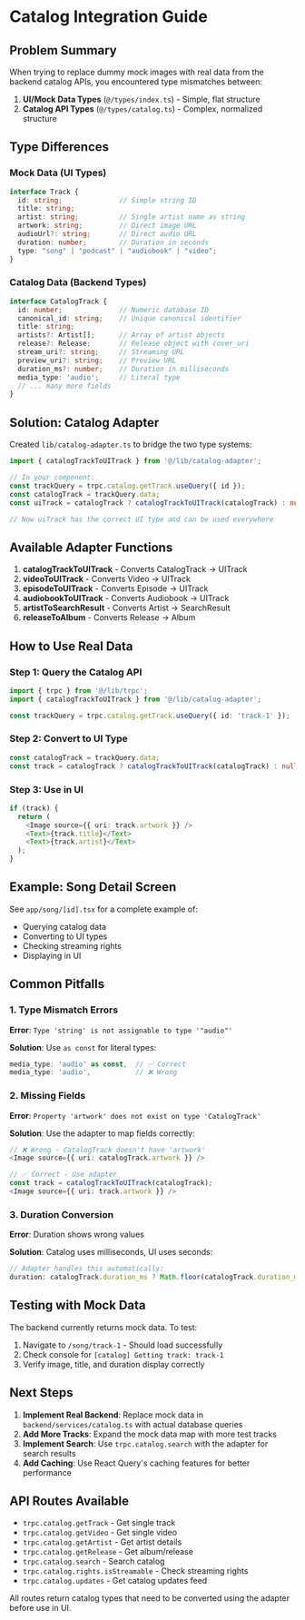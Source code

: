 # Catalog Integration Guide

## Problem Summary

When trying to replace dummy mock images with real data from the backend catalog APIs, you encountered type mismatches between:

1. **UI/Mock Data Types** (`@/types/index.ts`) - Simple, flat structure
2. **Catalog API Types** (`@/types/catalog.ts`) - Complex, normalized structure

## Type Differences

### Mock Data (UI Types)
```typescript
interface Track {
  id: string;              // Simple string ID
  title: string;
  artist: string;          // Single artist name as string
  artwork: string;         // Direct image URL
  audioUrl?: string;       // Direct audio URL
  duration: number;        // Duration in seconds
  type: "song" | "podcast" | "audiobook" | "video";
}
```

### Catalog Data (Backend Types)
```typescript
interface CatalogTrack {
  id: number;              // Numeric database ID
  canonical_id: string;    // Unique canonical identifier
  title: string;
  artists?: Artist[];      // Array of artist objects
  release?: Release;       // Release object with cover_uri
  stream_uri?: string;     // Streaming URL
  preview_uri?: string;    // Preview URL
  duration_ms?: number;    // Duration in milliseconds
  media_type: 'audio';     // Literal type
  // ... many more fields
}
```

## Solution: Catalog Adapter

Created `lib/catalog-adapter.ts` to bridge the two type systems:

```typescript
import { catalogTrackToUITrack } from '@/lib/catalog-adapter';

// In your component:
const trackQuery = trpc.catalog.getTrack.useQuery({ id });
const catalogTrack = trackQuery.data;
const uiTrack = catalogTrack ? catalogTrackToUITrack(catalogTrack) : null;

// Now uiTrack has the correct UI type and can be used everywhere
```

## Available Adapter Functions

1. **catalogTrackToUITrack** - Converts CatalogTrack → UITrack
2. **videoToUITrack** - Converts Video → UITrack
3. **episodeToUITrack** - Converts Episode → UITrack
4. **audiobookToUITrack** - Converts Audiobook → UITrack
5. **artistToSearchResult** - Converts Artist → SearchResult
6. **releaseToAlbum** - Converts Release → Album

## How to Use Real Data

### Step 1: Query the Catalog API
```typescript
import { trpc } from '@/lib/trpc';
import { catalogTrackToUITrack } from '@/lib/catalog-adapter';

const trackQuery = trpc.catalog.getTrack.useQuery({ id: 'track-1' });
```

### Step 2: Convert to UI Type
```typescript
const catalogTrack = trackQuery.data;
const track = catalogTrack ? catalogTrackToUITrack(catalogTrack) : null;
```

### Step 3: Use in UI
```typescript
if (track) {
  return (
    <Image source={{ uri: track.artwork }} />
    <Text>{track.title}</Text>
    <Text>{track.artist}</Text>
  );
}
```

## Example: Song Detail Screen

See `app/song/[id].tsx` for a complete example of:
- Querying catalog data
- Converting to UI types
- Checking streaming rights
- Displaying in UI

## Common Pitfalls

### 1. Type Mismatch Errors
**Error**: `Type 'string' is not assignable to type '"audio"'`

**Solution**: Use `as const` for literal types:
```typescript
media_type: 'audio' as const,  // ✅ Correct
media_type: 'audio',           // ❌ Wrong
```

### 2. Missing Fields
**Error**: `Property 'artwork' does not exist on type 'CatalogTrack'`

**Solution**: Use the adapter to map fields correctly:
```typescript
// ❌ Wrong - CatalogTrack doesn't have 'artwork'
<Image source={{ uri: catalogTrack.artwork }} />

// ✅ Correct - Use adapter
const track = catalogTrackToUITrack(catalogTrack);
<Image source={{ uri: track.artwork }} />
```

### 3. Duration Conversion
**Error**: Duration shows wrong values

**Solution**: Catalog uses milliseconds, UI uses seconds:
```typescript
// Adapter handles this automatically:
duration: catalogTrack.duration_ms ? Math.floor(catalogTrack.duration_ms / 1000) : 0
```

## Testing with Mock Data

The backend currently returns mock data. To test:

1. Navigate to `/song/track-1` - Should load successfully
2. Check console for `[catalog] Getting track: track-1`
3. Verify image, title, and duration display correctly

## Next Steps

1. **Implement Real Backend**: Replace mock data in `backend/services/catalog.ts` with actual database queries
2. **Add More Tracks**: Expand the mock data map with more test tracks
3. **Implement Search**: Use `trpc.catalog.search` with the adapter for search results
4. **Add Caching**: Use React Query's caching features for better performance

## API Routes Available

- `trpc.catalog.getTrack` - Get single track
- `trpc.catalog.getVideo` - Get single video
- `trpc.catalog.getArtist` - Get artist details
- `trpc.catalog.getRelease` - Get album/release
- `trpc.catalog.search` - Search catalog
- `trpc.catalog.rights.isStreamable` - Check streaming rights
- `trpc.catalog.updates` - Get catalog updates feed

All routes return catalog types that need to be converted using the adapter before use in UI.
